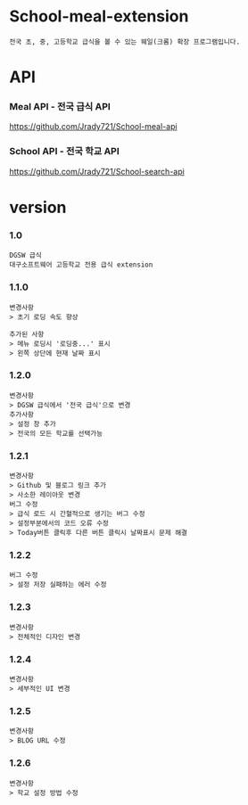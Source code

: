 # School-meal-extension
```
전국 초, 중, 고등학교 급식을 볼 수 있는 웨일(크롬) 확장 프로그램입니다.
```

# API
### Meal API - 전국 급식 API
https://github.com/Jrady721/School-meal-api
### School API - 전국 학교 API
https://github.com/Jrady721/School-search-api

# version
### 1.0
```
DGSW 급식
대구소프트웨어 고등학교 전용 급식 extension
```
### 1.1.0
```
변경사항
> 초기 로딩 속도 향상

추가된 사항
> 메뉴 로딩시 '로딩중...' 표시
> 왼쪽 상단에 현재 날짜 표시
```

### 1.2.0
```
변경사항
> DGSW 급식에서 '전국 급식'으로 변경
추가사항
> 설정 창 추가
> 전국의 모든 학교를 선택가능
```

### 1.2.1
```
변경사항
> Github 및 블로그 링크 추가
> 사소한 레이아웃 변경
버그 수정
> 급식 로드 시 간혈적으로 생기는 버그 수정
> 설정부분에서의 코드 오류 수정
> Today버튼 클릭후 다른 버튼 클릭시 날짜표시 문제 해결
```

### 1.2.2
```
버그 수정
> 설정 저장 실패하는 에러 수정
```

### 1.2.3
```
변경사항
> 전체적인 디자인 변경
```

### 1.2.4
```
변경사항
> 세부적인 UI 변경
```

### 1.2.5
```
변경사항
> BLOG URL 수정
```

### 1.2.6
```
변경사항
> 학교 설정 방법 수정
```